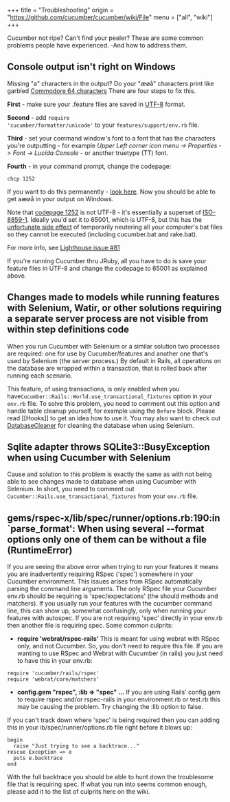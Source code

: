 +++
title = "Troubleshooting"
origin = "https://github.com/cucumber/cucumber/wiki/File"
menu = ["all", "wiki"]
+++

Cucumber not ripe? Can't find your peeler? These are some common problems people have experienced. -And how to address them.

Console output isn't right on Windows
-------------------------------------

Missing "a" characters in the output? Do your "æøå" characters print like garbled [Commodore 64 characters](http://kofler.dot.at/c64/?) There are four steps to fix this.

**First** - make sure your .feature files are saved in [UTF-8](http://en.wikipedia.org/wiki/UTF-8) format.

**Second** - add <code>require 'cucumber/formatter/unicode'</code> to your <code>features/support/env.rb</code> file.

**Third** - set your command window's font to a font that has the characters you're outputting - for example *Upper Left corner icon menu -&gt; Properties -&gt; Font -&gt; Lucida Console* - or another truetype (TT) font.

**Fourth** - in your command prompt, change the codepage:

    chcp 1252

If you want to do this permanently - [look here](http://codesnippets.joyent.com/posts/show/414).
Now you should be able to get aæøå in your output on Windows.

Note that [codepage 1252](http://en.wikipedia.org/wiki/Windows-1252) is not UTF-8 - it's essentially a superset of [ISO-8859-1](http://en.wikipedia.org/wiki/ISO/IEC_8859-1). Ideally you'd set it to 65001, which is UTF-8, but this has the [unfortunate side effect](http://www.google.no/search?q=chcp+65001+bat&ie=utf-8&oe=utf-8&aq=t&rls=org.mozilla:en-US:official&client=firefox-a) of temporarily neutering all your computer's bat files so they cannot be executed (including cucumber.bat and rake.bat).

For more info, see [Lighthouse issue \#81](http://rspec.lighthouseapp.com/projects/16211/tickets/81-windows-all-the-a-characters-in-the-output-have-gone-on-strike)

If you're running Cucumber thru JRuby, all you have to do is save your feature files in UTF-8 and change the codepage to 65001 as explained above.

<a name="selenium"></a>

Changes made to models while running features with Selenium, Watir, or other solutions requiring a separate server process are not visible from within step definitions code
----------------------------------------------------------------------------------------------------------------------------------------------------------------------------

When you run Cucumber with Selenium or a similar solution two processes are required: one for use by Cucumber/features and another one that's used by Selenium (the server process.) By default in Rails, all operations on the database are wrapped within a transaction, that is rolled back after running each scenario.

This feature, of using transactions, is only enabled when you have<code>Cucumber::Rails::World.use\_transactional\_fixtures</code> option in your <code>env.rb</code> file. To solve this problem, you need to comment out this option and handle table cleanup yourself, for example using the <code>Before</code> block. Please read \[\[Hooks\]\] to get an idea how to use it. You may also want to check out [DatabaseCleaner](http://github.com/bmabey/database_cleaner/tree/master) for cleaning the database when using Selenium.

Sqlite adapter throws SQLite3::BusyException when using Cucumber with Selenium
------------------------------------------------------------------------------

Cause and solution to this problem is exactly the same as with not being able to see changes made to database when using Cucumber with Selenium. In short, you need to comment out <code>Cucumber::Rails.use\_transactional\_fixtures</code> from your <code>env.rb</code> file.

gems/rspec-x/lib/spec/runner/options.rb:190:in \`parse\_format': When using several --format options only one of them can be without a file (RuntimeError)
----------------------------------------------------------------------------------------------------------------------------------------------------------

If you are seeing the above error when trying to run your features it means you are inadvertently requiring RSpec ('spec') somewhere in your Cucumber environment. This issues arises from RSpec automatically parsing the command line arguments. The only RSpec file your Cucumber env.rb should be requiring is 'spec/expectations' (the should methods and matchers). If you usually run your features with the cucumber command line, this can show up, somewhat confusingly, only when running your features with autospec. If you are not requiring 'spec' directly in your env.rb then another file is requiring spec. Some common culprits:

-   **require 'webrat/rspec-rails'** This is meant for using webrat with RSpec only, and not Cucumber. So, you don't need to require this file. If you are wanting to use RSpec and Webrat with Cucumber (in rails) you just need to have this in your env.rb:

<!-- -->

    require 'cucumber/rails/rspec'
    require 'webrat/core/matchers'

-   **config.gem "rspec", :lib =&gt; "spec" ...** If you are using Rails' config.gem to require rspec and/or rspec-rails in your environment.rb or test.rb this may be causing the problem. Try changing the :lib option to false.

If you can't track down where 'spec' is being required then you can adding this in your ib/spec/runner/options.rb file right before it blows up:

    begin
      raise "Just trying to see a backtrace..."
    rescue Exception => e
      puts e.backtrace
    end

With the full backtrace you should be able to hunt down the troublesome file that is requiring spec. If what you run into seems common enough, please add it to the list of culprits here on the wiki.
